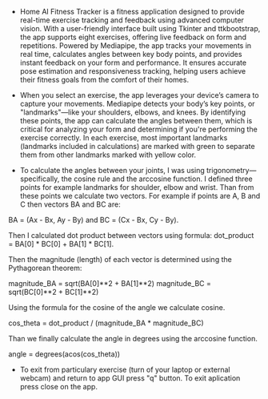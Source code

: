 - Home AI Fitness Tracker is a fitness application designed to provide real-time exercise tracking and feedback using advanced computer vision. With a user-friendly interface built using Tkinter and ttkbootstrap, the app supports eight exercises, offering live feedback on form and repetitions. Powered by Mediapipe, the app tracks your movements in real time, calculates angles between key body points, and provides instant feedback on your form and performance.  It ensures accurate pose estimation and responsiveness tracking, helping users achieve their fitness goals from the comfort of their homes. 

- When you select an exercise, the app leverages your device’s camera to capture your movements. Mediapipe detects your body’s key points, or "landmarks"—like your shoulders, elbows, and knees. By identifying these points, the app can calculate the angles between them, which is critical for analyzing your form and determining if you're performing the exercise correctly. In each exercise, most important landmarks (landmarks included in calculations) are marked with green to separate them from other landmarks marked with yellow color. 

- To calculate the angles between your joints, I was using trigonometry—specifically, the cosine rule and the arccosine function. I defined three points for example landmarks for shoulder, elbow and wrist. Than from these points we calculate two vectors. For example if points are A, B and C then vectors BA and BC are: 

BA = (Ax - Bx, Ay - By) and BC = (Cx - Bx, Cy - By). 

Then I calculated dot product between vectors using formula:
dot_product = BA[0] * BC[0] + BA[1] * BC[1]. 

Then the magnitude (length) of each vector is determined using the Pythagorean theorem:

magnitude_BA = sqrt(BA[0]**2 + BA[1]**2)
magnitude_BC = sqrt(BC[0]**2 + BC[1]**2)

Using the formula for the cosine of the angle we calculate cosine.

cos_theta = dot_product / (magnitude_BA * magnitude_BC)

Than we finally calculate the angle in degrees using the arccosine function. 

angle = degrees(acos(cos_theta))

- To exit from particulary exercise (turn of your laptop or external webcam) and return to app GUI press "q" button. To exit aplication press close on the app. 

